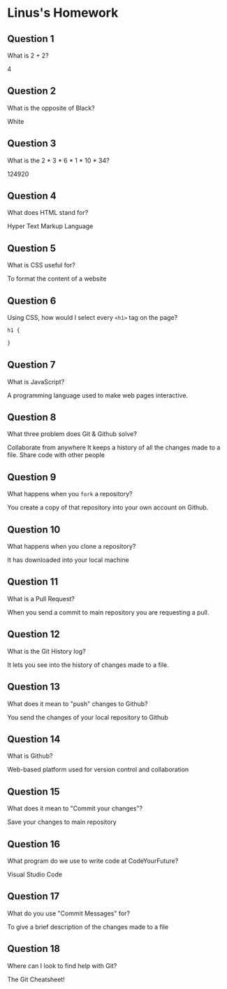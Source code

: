# Linus's Homework

## Question 1

What is 2 + 2?

4

## Question 2

What is the opposite of Black?

White

## Question 3

What is the  2 * 3 * 6 * 1 * 10 * 34?

124920

## Question 4 

What does HTML stand for?

Hyper Text Markup Language

## Question 5

What is CSS useful for?

To format the content of a website

## Question 6

Using CSS, how would I select every `<h1>` tag on the page?

```css
h1 {

}
```

## Question 7

What is JavaScript?

A programming language used to make web pages interactive.

## Question 8

What three problem does Git & Github solve?

Collaborate from anywhere
It keeps a history of all the changes made to a file.
Share code with other people

## Question 9

What happens when you `fork` a repository?

You create a copy of that repository into your own account on Github.

## Question 10 

What happens when you clone a repository?

It has downloaded into your local machine

## Question 11

What is a Pull Request?

When you send a commit to main repository you are requesting a pull.

## Question 12

What is the Git History log?

It lets you see into the history of changes made to a file.

## Question 13

What does it mean to "push" changes to Github?

You send the changes of your local repository to Github

## Question 14

What is Github?

Web-based platform used for version control and collaboration

## Question 15

What does it mean to "Commit your changes"?

Save your changes to main repository

## Question 16

What program do we use to write code at CodeYourFuture?

Visual Studio Code

## Question 17

What do you use "Commit Messages" for?

To give a brief description of the changes made to a file

## Question 18

Where can I look to find help with Git?

The Git Cheatsheet!
